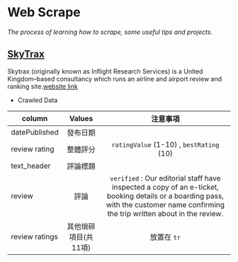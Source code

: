 # Web Scrape
_The process of learning how to scrape, some useful tips and projects._

## [SkyTrax ](https://github.com/stephanie0324/Web-Scraping-/tree/main/skytrax)
Skytrax (originally known as Inflight Research Services) is a United Kingdom–based consultancy which runs an airline and airport review and ranking site.[website link](https://www.airlinequality.com/review-pages/a-z-airline-reviews/)
* Crawled Data

| column        |  Values         | 注意事項|
| ------------- |:-------------:|:-------------:|
| datePublished | 發布日期  | |
| review rating | 整體評分 |`ratingValue` (1-10) , `bestRating` (10) |
| text_header   | 評論標題     | |
|review| 評論|`verified` : Our editorial staff have inspected a copy of an e-ticket, booking details or a boarding pass, with the customer name confirming the trip written about in the review. |
|review ratings | 其他瑣碎項目(共11項)| 放置在 `tr`| 
